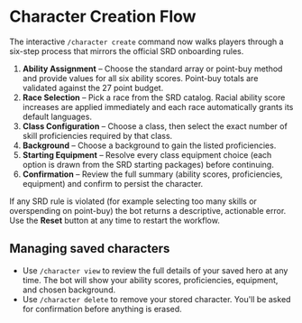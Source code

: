 # Character Creation Flow

The interactive `/character create` command now walks players through a six-step
process that mirrors the official SRD onboarding rules.

1. **Ability Assignment** – Choose the standard array or point-buy method and
   provide values for all six ability scores. Point-buy totals are validated
   against the 27 point budget.
2. **Race Selection** – Pick a race from the SRD catalog. Racial ability score
   increases are applied immediately and each race automatically grants its
   default languages.
3. **Class Configuration** – Choose a class, then select the exact number of
   skill proficiencies required by that class.
4. **Background** – Choose a background to gain the listed proficiencies.
5. **Starting Equipment** – Resolve every class equipment choice (each option is
   drawn from the SRD starting packages) before continuing.
6. **Confirmation** – Review the full summary (ability scores, proficiencies,
   equipment) and confirm to persist the character.

If any SRD rule is violated (for example selecting too many skills or
overspending on point-buy) the bot returns a descriptive, actionable error. Use
the **Reset** button at any time to restart the workflow.

## Managing saved characters

* Use `/character view` to review the full details of your saved hero at any
  time. The bot will show your ability scores, proficiencies, equipment, and
  chosen background.
* Use `/character delete` to remove your stored character. You'll be asked for
  confirmation before anything is erased.
